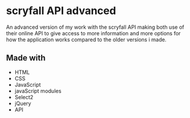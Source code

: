 # scryfall API advanced
 An advanced version of my work with the scryfall API making both use of their online API to give access to more information and more options for how the application works compared to the older versions i made.

## Made with
- HTML
- CSS
- JavaScript
- javaScript modules
- Select2
- jQuery
- API